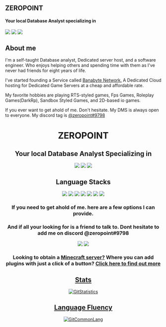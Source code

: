 <!-- Entitled User -->
<h2 aligh="left">ZEROPOINT</h2>
<h4 align="left">Your local Database Analyst specializing in</h4>
<div align="left">
    <a href="https://www.mysql.com"><img
            src="https://img.shields.io/badge/mysql-%234479A1?style=for-the-badge&logo=mysql&logoColor=white"></a>
    <a href="https://redis.io"><img
            src="https://img.shields.io/badge/redis-%23DC382D?style=for-the-badge&logo=redis&logoColor=white"></a>
    <a href="https://mongodb.com"><img
            src="https://img.shields.io/badge/mongodb-%2347A248?style=for-the-badge&logo=mongodb&logoColor=white"></a>
</div>

<!-- About me -->
<h2 align="left">About me</h2>
<div align="left">
<p align="left">I'm a self-taught Database analyst, Dedicated server host, and a software engineer. Who enjoys helping others and spending time with them as I've never had friends for eight years of life. 
<p align="left">I've started founding a Service called <a href="panel.banabyte.com">Banabyte Network.</a> A Dedicated Cloud hosting for Dedicated Game Servers at a cheap and affordable rate. </p>
<p align="left">My favorite hobbies are playing RTS-styled games, Fps Games, Roleplay Games(DarkRp), Sandbox Styled Games, and 2D-based io games.</p>
<p align="left">If you ever want to get ahold of me. Don't hesitate. My DMS is always open to everyone. My discord tag is <a href="https://discord.banabyte.com">@zeropoint#9798</a></p>
</div>



<!-- Entitled User -->
<h1 align="center">ZEROPOINT</h1>
<h2 align="center">Your local Database Analyst Specializing in</h2>
<div align="center">
    <a href="https://www.mysql.com"><img
            src="https://img.shields.io/badge/mysql-%234479A1?style=for-the-badge&logo=mysql&logoColor=white"></a>
    <a href="https://redis.io"><img
            src="https://img.shields.io/badge/redis-%23DC382D?style=for-the-badge&logo=redis&logoColor=white"></a>
    <a href="https://mongodb.com"><img
            src="https://img.shields.io/badge/mongodb-%2347A248?style=for-the-badge&logo=mongodb&logoColor=white"></a>
</div>

<div align="center">
    <h2> Language Stacks </h2>
    <!-- Fullstack -->
    <a href="https://html.spec.whatwg.org/multipage/"><img
            src="https://camo.githubusercontent.com/ca7735d3a04dacb883f9b881213b3983ce3f106ac2fccc0d2ec86af3911c942e/68747470733a2f2f696d672e736869656c64732e696f2f62616467652f68746d6c352532302d2532334533344632362e7376673f7374796c653d666f722d7468652d6261646765266c6f676f3d68746d6c35266c6f676f436f6c6f723d7768697465"></a>
    <a href="https://www.tutorialspoint.com/css/css3_tutorial.htm"><img
            src="https://camo.githubusercontent.com/9d8b840ae1e7f64bfba7795cc23ac4c75bd1255907a87c99bef9b3d52d725630/68747470733a2f2f696d672e736869656c64732e696f2f62616467652f637373332532302d2532333135373242362e7376673f7374796c653d666f722d7468652d6261646765266c6f676f3d63737333266c6f676f436f6c6f723d7768697465"></a>
    <a href="https://www.javascript.com/"><img
            src="https://camo.githubusercontent.com/d64756f90fff303b8d8cd114d331f59ab8e4106384dd669aca2722b0435ea662/68747470733a2f2f696d672e736869656c64732e696f2f62616467652f6a6176617363726970742532302d2532333332333333302e7376673f7374796c653d666f722d7468652d6261646765266c6f676f3d6a617661736372697074"></a>
    <a href="https://reactjs.org"><img
            src="https://img.shields.io/badge/react-%2361DBFB?style=for-the-badge&logo=react&logoColor=black"></a>
    <a href="https://dotnet.microsoft.com/en-us/languages/csharp"><img
            src="https://camo.githubusercontent.com/30e7f9437119e0e7295fb95b5ca5bf4119f3d6dc931bcd333e785a08913f398a/68747470733a2f2f696d672e736869656c64732e696f2f62616467652f632532332532302d2532333233393132302e7376673f7374796c653d666f722d7468652d6261646765266c6f676f3d632532307368617270266c6f676f436f6c6f723d7768697465"></a>
    <a href="https://www.geeksforgeeks.org/basic-input-output-c/"><img
            src="https://camo.githubusercontent.com/83ff2d9d13f73e9795d7983bdae4f6f17ca0b45fa41b1ea17f29be58f4720cdc/68747470733a2f2f696d672e736869656c64732e696f2f62616467652f632532422532422d2532333336393643463f7374796c653d666f722d7468652d6261646765266c6f676f3d63253242253242266c6f676f436f6c6f723d7768697465"></a>
    <a href="http://www.lua.org/"><img
            src="https://camo.githubusercontent.com/18d07ed577dd8860b7d3000e4e17d5ac7a042c02cfdd7fcec19873e5340d25b4/68747470733a2f2f696d672e736869656c64732e696f2f62616467652f6c75612d2532333243324437322e7376673f7374796c653d666f722d7468652d6261646765266c6f676f3d6c7561266c6f676f436f6c6f723d7768697465"></a>
</div>

<div align="center">
    <h3 align="center">If you need to get ahold of me. here are a few options I can provide.</h3>
    <h3 align="center">And if all your looking for is a friend to talk to. Dont hesitate to add me on discord
        @zeropoint#9798</h3>
    <a href="https://discord.banabyte.com" align="center"><img
            src="https://camo.githubusercontent.com/19d3f5efe033ec453966ef682d40115345835d975a3b465ec80262b37121e385/68747470733a2f2f696d672e736869656c64732e696f2f62616467652f646973636f72642d2532333732383944413f7374796c653d666f722d7468652d6261646765266c6f676f3d646973636f7264266c6f676f436f6c6f723d7768697465"></a>
    <a href="mailto:zeropoint@banabyte.com"><img
            src="https://img.shields.io/badge/email-%23BB001B?style=for-the-badge&logo=gmail&logoColor=white"></a>
</div>

<div align="center">
    <h3 align="center">Looking to obtain a <a href=panel.banabyte.com>Minecraft server?</a> Where you can add plugins
        with just a click of a button? <a href="panel.banabyte.com">Click here to find out more</h3>

## Stats
![GitStatistics](https://github-readme-stats.vercel.app/api?username=ZEROPOINTBRUH&show_icons=true&theme=tokyonight&include_all_commits=true&count_private=true&hide_border=true)

## Language Fluency
![GitCommonLang](https://github-readme-stats.vercel.app/api/top-langs/?username=ZEROPOINTBRUH&hide_border=true&layout=compact&theme=tokyonight)
